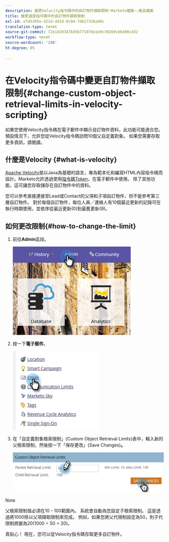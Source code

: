 ```yaml
---
description: 變更Velocity指令碼中的自訂物件擷取限制-Marketo檔案——產品檔案
title: 變更速度指令碼中的自訂物件擷取限制
exl-id: ef45205e-421d-4d1d-8c9d-7d627326a90c
translation-type: tm+mt
source-git-commit: 72e1d29347bd5b77107da1e9c30169cb6490c432
workflow-type: tm+mt
source-wordcount: '248'
ht-degree: 0%

---
```


# 在Velocity指令碼中變更自訂物件擷取限制{#change-custom-object-retrieval-limits-in-velocity-scripting}

如果您使用Velocity指令碼在電子郵件中顯示自訂物件資料，此功能可能適合您。 預設情況下，允許您從Velocity指令碼訪問10個父自定義對象。 如果您需要存取更多資訊，請閱讀。

## 什麼是Velocity {#what-is-velocity}

[Apache Velocity](https://velocity.apache.org/)是以Java為基礎的語言，專為範本化和編寫HTML內容指令碼而設計。Marketo允許透過使用[指令碼Token](/help/marketo/product-docs/email-marketing/general/using-tokens/create-an-email-script-token.md)，在電子郵件中使用。 除了其他功能，這可讓您存取儲存在自訂物件中的資料。

您可以參考直接連接至Lead或Contact的父項和子項自訂物件，但不能參考第三層自訂物件。 對於每個自訂物件，每位人員／連絡人有10個最近更新的記錄可在執行時期使用，並依序從最近更新(0)到最舊更新(9)。

## 如何更改限制{#how-to-change-the-limit}

1. 前往&#x200B;**Admin**&#x200B;區段。

   ![](assets/change-custom-object-retrieval-limits-in-velocity-scripting-1.png)

1. 按一下&#x200B;**電子郵件**。

   ![](assets/change-custom-object-retrieval-limits-in-velocity-scripting-2.png)

1. 在「自定義對象檢索限制」(Custom Object Retrieval Limits)表中，輸入新的父檢索限制，然後按一下「保存更改」(Save Changes)**。**

   ![](assets/change-custom-object-retrieval-limits-in-velocity-scripting-3.png)

>[!NOTE]
>
>父檢索限制值必須在10 - 100範圍內。 系統會自動為您設定子檢索限制。 這是透過將1000除以父項擷取限制來完成。 例如，如果您將父代限制設定為50，則子代限制將變為20(1000 ÷ 50 = 20)。

真貼心！ 現在，您可以從Velocity指令碼存取更多自訂物件。
